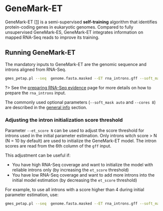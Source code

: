 # GeneMark-ET

GeneMark-ET [[1](https://academic.oup.com/nar/article/42/15/e119/2434516)] is a semi-supervised **self-training** algorithm that identifies protein-coding genes in eukaryotic genomes. Compared to fully unsupervised GeneMark-ES, GeneMark-ET integrates information on mapped RNA-Seq reads to improve its training.

## Running GeneMark-ET

The mandatory inputs to GeneMark-ET are the genomic sequence and introns aligned from RNA-Seq.

```bash
gmes_petap.pl --seq  genome.fasta.masked --ET rna_introns.gff --soft_mask auto --cores 8
```

?> See the [preparing RNA-Seq evidence](usage/preparing_rna.md) page for more details on how to prepare the `rna_introns` input.

The commonly used optional parameters (`--soft_mask auto` and `--cores 8`) are described in the [general info](usage/general.md) section.

### Adjusting the intron initialization score threshold

Parameter `--et_score N` can be used to adjust the score threshold for introns used in the initial parameter estimation. Only introns witch score > N (N = 10 by default) are used to initialize the GeneMark-ET model. The intron scores are read from the 6th column of the `gff` input.

This adjustment can be useful if:
* You have high RNA-Seq coverage and want to initialize the model with reliable introns only (by increasing the `et_score` threshold)
* You have low RNA-Seq coverage and want to add more introns into the initial model estimation (by decreasing the `et_score` threshold)

For example, to use all introns with a score higher than 4 during initial parameter estimation, use:

```bash
gmes_petap.pl --seq  genome.fasta.masked --ET rna_introns.gff --soft_mask auto --cores 8 --et_score 4
```
